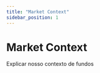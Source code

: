 ```yaml
---
title: "Market Context"
sidebar_position: 1
---
```


# Market Context

Explicar nosso contexto de fundos